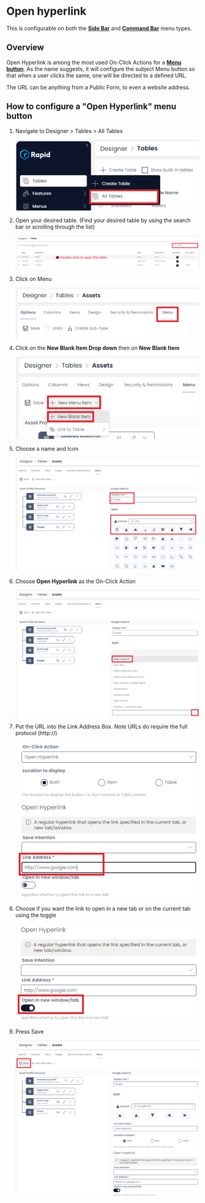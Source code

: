 # Open hyperlink

This is configurable on both the **[Side Bar](</docs/Rapid/2-User Manual/glossary/glossary.md#sidebar>)** and **[Command Bar](</docs/Rapid/2-User Manual/glossary/glossary.md#command-bar>)** menu types.

## Overview

Open Hyperlink is among the most used On-Click Actions for a [**Menu button**](</docs/Rapid/2-User Manual/glossary/glossary.md#menu> "Menu"). As the name suggests, it will configure the subject Menu button so that when a user clicks the same, one will be directed to a defined URL.

The URL can be anything from a Public Form, to even a website address.

## How to configure a "Open Hyperlink" menu button

1. Navigate to Designer &gt; Tables &gt; All Tables  

    ![Step 1](menus-open-hyperlink-step-1.png)
2. Open your desired table. (Find your desired table by using the search bar or scrolling through the list) 

    ![Step 2](menus-open-hyperlink-step-2.png)
3. Click on Menu  

    ![Step 3](menus-open-hyperlink-step-3.png)
4. Click on the **New Blank Item Drop down** then on **New Blank Item** 

    ![Step 4](menus-open-hyperlink-step-4.png)
5. Choose a name and Icon  

    ![Step 5](menus-open-hyperlink-step-5.png)
6. Choose **Open Hyperlink** as the On-Click Action 

    ![Step 6](menus-open-hyperlink-step-6.png)
7. Put the URL into the Link Address Box. Note URLs do require the full protocol (http://)  

    ![Step 7](menus-open-hyperlink-step-7.png)
8. Choose if you want the link to open in a new tab or on the current tab using the toggle  

    ![Step 8](menus-open-hyperlink-step-8.png)
9. Press Save  

    ![Step 9](menus-open-hyperlink-step-9.png)
